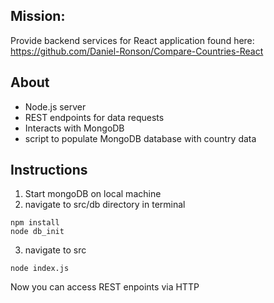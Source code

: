 ## Mission:
Provide backend services for React application found here: https://github.com/Daniel-Ronson/Compare-Countries-React

## About
- Node.js server
- REST endpoints for data requests 
- Interacts with MongoDB
- script to populate MongoDB database with country data

## Instructions
1. Start mongoDB on local machine
2. navigate to src/db directory in terminal
```
npm install
node db_init
```
3. navigate to src
```
node index.js
```
Now you can access REST enpoints via HTTP 

